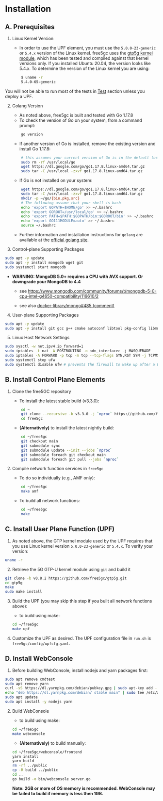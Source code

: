 <!-- Google tag (gtag.js) --> <script async src="https://www.googletagmanager.com/gtag/js?id=G-JETJ7TJ805"></script> <script> window.dataLayer = window.dataLayer || []; function gtag(){dataLayer.push(arguments);} gtag('js', new Date()); gtag('config', 'G-JETJ7TJ805'); </script>

# Installation

## A. Prerequisites

1. Linux Kernel Version
    * In order to use the UPF element, you must use the `5.0.0-23-generic` or `5.4.x` version of the Linux kernel.  free5gc uses the [gtp5g kernel module](https://github.com/free5gc/gtp5g), which has been tested and compiled against that kernel versions only. If you installed Ubuntu 20.04, the version looks like 5.4.x. To determine the version of the Linux kernel you are using:

    ```bash
        $ uname -r
        5.4.0-65-generic
    ```

You will not be able to run most of the tests in [Test](https://github.com/free5gc/free5gc/wiki/Test) section unless you deploy a UPF.

2. Golang Version
    * As noted above, free5gc is built and tested with Go 1.17.8
    * To check the version of Go on your system, from a command prompt:

    ```bash
        go version
    ```

    * If another version of Go is installed, remove the existing version and install Go 1.17.8:

    ```bash
        # this assumes your current version of Go is in the default location
        sudo rm -rf /usr/local/go
        wget https://dl.google.com/go/go1.17.8.linux-amd64.tar.gz
        sudo tar -C /usr/local -zxvf go1.17.8.linux-amd64.tar.gz
    ```

    * If Go is not installed on your system:

    ```bash
        wget https://dl.google.com/go/go1.17.8.linux-amd64.tar.gz
        sudo tar -C /usr/local -zxvf go1.17.8.linux-amd64.tar.gz
        mkdir -p ~/go/{bin,pkg,src}
        # The following assume that your shell is bash
        echo 'export GOPATH=$HOME/go' >> ~/.bashrc
        echo 'export GOROOT=/usr/local/go' >> ~/.bashrc
        echo 'export PATH=$PATH:$GOPATH/bin:$GOROOT/bin' >> ~/.bashrc
        echo 'export GO111MODULE=auto' >> ~/.bashrc
        source ~/.bashrc
    ```

    * Further information and installation instructions for `golang` are available at the [official golang site](https://golang.org/doc/install).

3. Control-plane Supporting Packages

```bash
sudo apt -y update
sudo apt -y install mongodb wget git
sudo systemctl start mongodb
```

* **WARNING: MongoDB 5.0+ requires a CPU with AVX support. Or downgrade your MongoDB to 4.4**

    * see https://www.mongodb.com/community/forums/t/mongodb-5-0-cpu-intel-g4650-compatibility/116610/2

    * see also [docker-library/mongo#485 (comment)](https://github.com/docker-library/mongo/issues/485#issuecomment-891991814)

4. User-plane Supporting Packages

```bash
sudo apt -y update
sudo apt -y install git gcc g++ cmake autoconf libtool pkg-config libmnl-dev libyaml-dev
```

5. Linux Host Network Settings

```bash
sudo sysctl -w net.ipv4.ip_forward=1
sudo iptables -t nat -A POSTROUTING -o <dn_interface> -j MASQUERADE
sudo iptables -A FORWARD -p tcp -m tcp --tcp-flags SYN,RST SYN -j TCPMSS --set-mss 1400
sudo systemctl stop ufw
sudo systemctl disable ufw # prevents the firewall to wake up after a OS reboot
```

## B. Install Control Plane Elements

1. Clone the free5GC repository
    * To install the latest stable build (v3.3.0):

    ```bash
        cd ~
        git clone --recursive -b v3.3.0 -j `nproc` https://github.com/free5gc/free5gc.git
        cd free5gc
    ```

    * **(Alternatively)** to install the latest nightly build:

    ```bash
        cd ~/free5gc
        git checkout main
        git submodule sync
        git submodule update --init --jobs `nproc`
        git submodule foreach git checkout main
        git submodule foreach git pull --jobs `nproc`
    ```

2. Compile network function services in `free5gc`
    * To do so individually (e.g., AMF only):

    ```bash
        cd ~/free5gc
        make amf
    ```

    * To build all network functions:

    ```bash
        cd ~/free5gc
        make
    ```

## C. Install User Plane Function (UPF)

1. As noted above, the GTP kernel module used by the UPF requires that you use Linux kernel version `5.0.0-23-generic` or `5.4.x`.  To verify your version:

```bash
uname -r
```

2. Retrieve the 5G GTP-U kernel module using `git` and build it

```bash
git clone -b v0.8.2 https://github.com/free5gc/gtp5g.git
cd gtp5g
make
sudo make install
```

3. Build the UPF (you may skip this step if you built all network functions above):

   * to build using make:

   ```bash
   cd ~/free5gc
   make upf
   ```

4. Customize the UPF as desired. The UPF configuration file in `run.sh` is `free5gc/config/upfcfg.yaml`.

## D. Install WebConsole

1. Before building WebConsole, install nodejs and yarn packages first:

```bash
sudo apt remove cmdtest
sudo apt remove yarn
curl -sS https://dl.yarnpkg.com/debian/pubkey.gpg | sudo apt-key add -
echo "deb https://dl.yarnpkg.com/debian/ stable main" | sudo tee /etc/apt/sources.list.d/yarn.list
sudo apt update
sudo apt install -y nodejs yarn
```

2. Build WebConsole

   * to build using make:

   ```bash
   cd ~/free5gc
   make webconsole
   ```

   * **(Alternatively)** to build manually:

   ```bash
   cd ~/free5gc/webconsole/frontend
   yarn install
   yarn build
   rm -rf ../public
   cp -R build ../public
   cd ..
   go build -o bin/webconsole server.go
   ```

   **Note: 2GB or more of OS memory is recommended. WebConsole may be failed to build if memory is less then 1GB.**
